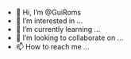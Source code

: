 - 👋 Hi, I’m @GuiRoms
- 👀 I’m interested in ...
- 🌱 I’m currently learning ...
- 💞️ I’m looking to collaborate on ...
- 📫 How to reach me ...

<!---
GuiRoms/GuiRoms is a ✨ special ✨ repository because its `README.md` (this file) appears on your GitHub profile.
You can click the Preview link to take a look at your changes.
--->
